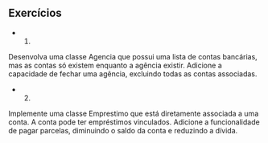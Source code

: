 ## Exercícios

* 1) 
Desenvolva uma classe Agencia que possui uma lista de contas bancárias, mas as contas só existem enquanto a agência existir. Adicione a capacidade de fechar uma agência, excluindo todas as contas associadas.
* 2) 
Implemente uma classe Emprestimo que está diretamente associada a uma conta. A conta pode ter empréstimos vinculados. Adicione a funcionalidade de pagar parcelas, diminuindo o saldo da conta e reduzindo a dívida.
